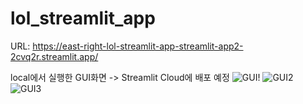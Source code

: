 # lol_streamlit_app



URL: https://east-right-lol-streamlit-app-streamlit-app2-2cvq2r.streamlit.app/



local에서 실행한 GUI화면 -> Streamlit Cloud에 배포 예정
![GUI!](https://user-images.githubusercontent.com/104306964/225285444-8c197358-953f-4f43-ba13-21e66ccd22d5.PNG)
![GUI2](https://user-images.githubusercontent.com/104306964/225285454-1670b315-2f58-435a-832a-e763a9096315.PNG)
![GUI3](https://user-images.githubusercontent.com/104306964/225285463-7c74d599-0761-4ad0-b5ec-0cd909757d0d.PNG)
